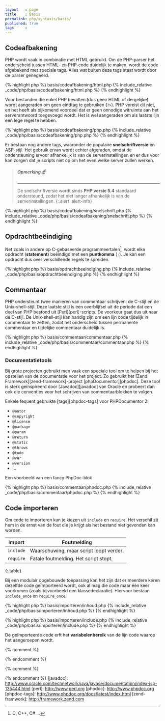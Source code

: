 ```yaml
---
layout   : page
title    : Basis
permalink: php/syntaxis/basis/
published: true
tags     :
---
```


Codeafbakening
--------------
PHP wordt vaak in combinatie met HTML gebruikt. Om de PHP-parser het onderscheid tussen HTML- en PHP-code duidelijk te maken, wordt de code afgebakend met speciale tags. Alles wat buiten deze tags staat wordt door de parser genegeerd.

{% highlight php %}
basis/codeafbakening/html.php
{% include_relative _code/php/basis/codeafbakening/html.php %}
{% endhighlight %}

Voor bestanden die enkel PHP bevatten (dus geen HTML of dergelijke) wordt aangeraden om geen eindtag te gebruiken (`?>`). PHP vereist dit niet, en het heeft als bijkomend voordeel dat er geen onnodige witruimte aan het serverantwoord toegevoegd wordt. Het is wel aangeraden om als laatste lijn een lege regel te hebben.

{% highlight php %}
basis/codeafbakening/php.php
{% include_relative _code/php/basis/codeafbakening/php.php %}
{% endhighlight %}

Er bestaan nog andere tags, waaronder de populaire **snelschriftversie** en ASP-stijl. Het gebruik ervan wordt echter afgeraden, omdat de ondersteuning ervoor afhankelijk is van de serverinstellingen en er dus voor kan zorgen dat je scripts niet op om het even welke server zullen werken.

> ##### **Opmerking** :point_up:
> ---
> De snelschriftversie wordt sinds **PHP versie 5.4** standaard ondersteund, zodat het niet langer afhankelijk is van de serverinstellingen.
{:.alert .alert-info}

{% highlight php %}
basis/codeafbakening/snelschrift.php
{% include_relative _code/php/basis/codeafbakening/snelschrift.php %}
{% endhighlight %}

Opdrachtbeëindiging
-------------------

Net zoals in andere op C-gebaseerde programmeertalen[^1], wordt elke opdracht (**statement**) beëindigd met een **puntkomma** (`;`). Je kan een opdracht dus over verschillende regels te spreiden.

{% highlight php %}
basis/opdrachtbeeindiging.php
{% include_relative _code/php/basis/opdrachtbeeindiging.php %}
{% endhighlight %}

Commentaar
----------

PHP ondersteunt twee manieren van commentaar schrijven: de C-stijl en de Unix-shell-stijl. Deze laatste stijl is een overblijfsel uit de periode dat een deel van PHP bestond uit [Perl][perl]-scripts. De voorkeur gaat dus uit naar de C-stijl. De Unix-shell-stijl kan handig zijn om een lijn code tijdelijk in commentaar te zetten, zodat het onderscheid tussen permanente commentaar en tijdelijke commentaar duidelijk is.

{% highlight php %}
basis/commentaar/commentaar.php
{% include_relative _code/php/basis/commentaar/commentaar.php %}
{% endhighlight %}

### Documentatietools

Bij grote projecten gebruikt men vaak een speciale tool om te helpen bij het opstellen van de documentatie voor het project. Zo gebruikt het [Zend Framework][zend-framework]-project [phpDocumentor][phpdoc]. Deze tool is sterk geïnspireerd door [Javadoc][javadoc] van Oracle en probeert dan ook die conventies voor het schrijven van commentaarblokken te volgen.

Enkele fequent gebruikte [tags][phpdoc-tags] voor PHPDocumentor 2:

 - `@autor`
 - `@copyright`
 - `@license`
 - `@package`
 - `@param`
 - `@return`
 - `@static`
 - `@throws`
 - `@todo`
 - `@var`
 - `@version`
 - …

Een voorbeeld van een fancy PhpDoc-blok

{% highlight php %}
basis/commentaar/phpdoc.php
{% include_relative _code/php/basis/commentaar/phpdoc.php %}
{% endhighlight %}

Code importeren
---------------

Om code te importeren kun je kiezen uit `include` en `require`. Het verschil zit hem in de ernst van de fout die je krijgt als het bestand niet gevonden kan worden.

| Import     | Foutmelding                             |
|------------|-----------------------------------------|
| `include`  | Waarschuwing, maar script loopt verder. |
| `require`  | Fatale foutmelding. Het script stopt.   |
{:.table}

Bij een modulair opgebouwde toepassing kan het zijn dat er meerdere keren dezelfde code geïmporteerd wordt, ook al mag die code maar één keer voorkomen (zoals bijvoorbeeld een klassedeclaratie). Hiervoor bestaan `include_once` en `require_once`.

{% highlight php %}
basis/importeren/inhoud.php
{% include_relative _code/php/basis/importeren/inhoud.php %}
{% endhighlight %}

{% highlight php %}
basis/importeren/include.php
{% include_relative _code/php/basis/importeren/include.php %}
{% endhighlight %}

De geïmporteerde code erft het **variabelenbereik** van de lijn code waarop het aangeroepen wordt.


{% comment %}
<!-- ⚓ Voetnoten -->
{% endcomment %}
[^1]: C, C++, C# …

{% comment %}
<!-- ⚓ Hyperlinks -->
{% endcomment %}
[javadoc]:                 http://www.oracle.com/technetwork/java/javase/documentation/index-jsp-135444.html
[perl]:                    http://www.perl.org
[phpdoc]:                  http://www.phpdoc.org
[phpdoc-tags]:             http://www.phpdoc.org/docs/latest/index.html
[zend-framwork]:           http://framework.zend.com
